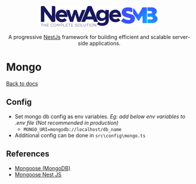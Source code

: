 <p align="center">
  <a href="https://www.newagesmb.com/" target="_blank"><img src="https://raw.githubusercontent.com/NewAgeSMBDevelopers/smb-logo/main/smb-logo.png" width="320" alt="Newage Logo" /></a>
</p>

<p align="center">A progressive <a href="http://nestjs.com/" target="_blank">NestJs</a> framework for building efficient and scalable server-side applications.</p>

# Mongo

[Back to docs](./index.md)


## Config

- Set mongo db config as env variables. *Eg: add below env variables to .env file (Not recommended in production)*
  - ``` MONGO_URI=mongodb://localhost/db_name ```
- Additional config can be done in ``` src\config\mongo.ts ```


## References
- <a target="_blank" href="https://mongoosejs.com/">Mongoose (MongoDB)</a>
- <a target="_blank" href="https://docs.nestjs.com/techniques/mongodb">Mongoose Nest JS</a>
